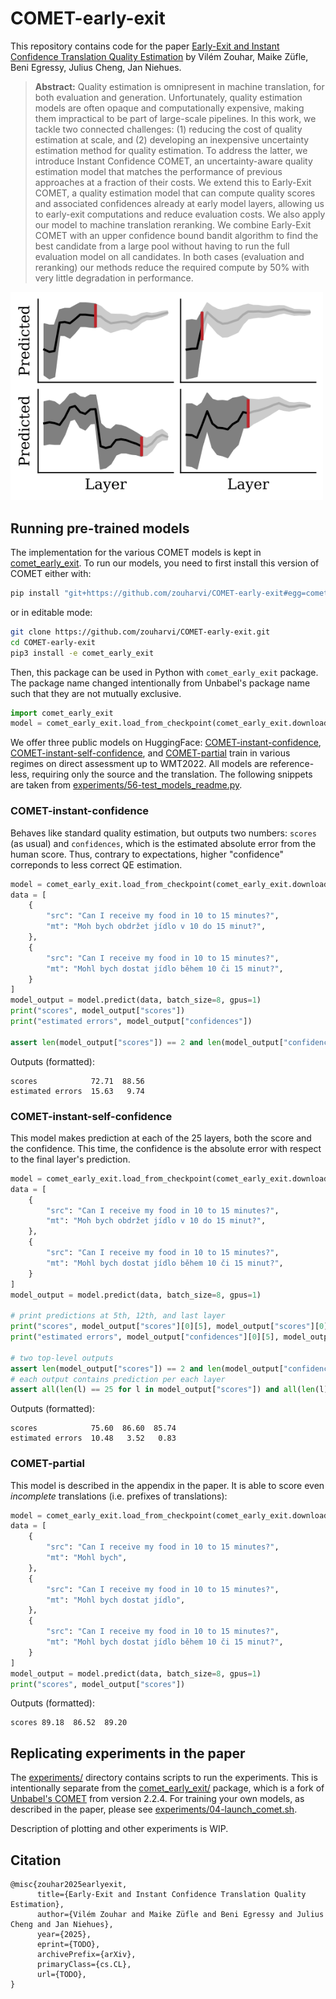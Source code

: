 # COMET-early-exit

This repository contains code for the paper [Early-Exit and Instant Confidence Translation Quality Estimation](TODO) by Vilém Zouhar, Maike Züfle, Beni Egressy, Julius Cheng, Jan Niehues.

> **Abstract:** 
> Quality estimation is omnipresent in machine translation, for both evaluation and generation.
> Unfortunately, quality estimation models are often opaque and computationally expensive, making them impractical to be part of large-scale pipelines.
> In this work, we tackle two connected challenges:
> (1) reducing the cost of quality estimation at scale, and (2) developing an inexpensive uncertainty estimation method for quality estimation.
> To address the latter, we introduce Instant Confidence COMET, an uncertainty-aware quality estimation model that matches the performance of previous
> approaches at a fraction of their costs.
> We extend this to Early-Exit COMET, a quality estimation model that can compute quality scores and associated confidences already at early model layers, allowing us to early-exit computations and reduce evaluation costs.
> We also apply our model to machine translation reranking.
> We combine Early-Exit COMET with an upper confidence bound bandit algorithm to find the best candidate from a large pool without having to run the full evaluation model on all candidates.
> In both cases (evaluation and reranking) our methods reduce the required compute by 50% with very little degradation in performance.

<img src="meta/14-plot_conf_individual.svg" width="500em">

## Running pre-trained models

The implementation for the various COMET models is kept in [comet_early_exit](comet_early_exit).
To run our models, you need to first install this version of COMET either with:
```bash
pip install "git+https://github.com/zouharvi/COMET-early-exit#egg=comet-early-exit&subdirectory=comet_early_exit"
```
or in editable mode:
```bash
git clone https://github.com/zouharvi/COMET-early-exit.git
cd COMET-early-exit
pip3 install -e comet_early_exit
```

Then, this package can be used in Python with `comet_early_exit` package.
The package name changed intentionally from Unbabel's package name such that they are not mutually exclusive.
```python
import comet_early_exit
model = comet_early_exit.load_from_checkpoint(comet_early_exit.download_model("zouharvi/COMET-instant-confidence"))
```

We offer three public models on HuggingFace: [COMET-instant-confidence](https://huggingface.co/zouharvi/COMET-instant-confidence), [COMET-instant-self-confidence](https://huggingface.co/zouharvi/COMET-instant-self-confidence), and [COMET-partial](https://huggingface.co/zouharvi/COMET-partial) train in various regimes on direct assessment up to WMT2022.
All models are reference-less, requiring only the source and the translation.
The following snippets are taken from [experiments/56-test_models_readme.py](experiments/56-test_models_readme.py).

### COMET-instant-confidence

Behaves like standard quality estimation, but outputs two numbers: `scores` (as usual) and `confidences`, which is the estimated absolute error from the human score.
Thus, contrary to expectations, higher "confidence" correponds to less correct QE estimation.
```python
model = comet_early_exit.load_from_checkpoint(comet_early_exit.download_model("zouharvi/COMET-instant-confidence"))
data = [
    {
        "src": "Can I receive my food in 10 to 15 minutes?",
        "mt": "Moh bych obdržet jídlo v 10 do 15 minut?",
    },
    {
        "src": "Can I receive my food in 10 to 15 minutes?",
        "mt": "Mohl bych dostat jídlo během 10 či 15 minut?",
    }
]
model_output = model.predict(data, batch_size=8, gpus=1)
print("scores", model_output["scores"])
print("estimated errors", model_output["confidences"])

assert len(model_output["scores"]) == 2 and len(model_output["confidences"]) == 2
```
Outputs (formatted):
```
scores            72.71  88.56
estimated errors  15.63   9.74
```

### COMET-instant-self-confidence

This model makes prediction at each of the 25 layers, both the score and the confidence.
This time, the confidence is the absolute error with respect to the final layer's prediction.
```python
model = comet_early_exit.load_from_checkpoint(comet_early_exit.download_model("zouharvi/COMET-instant-self-confidence"))
data = [
    {
        "src": "Can I receive my food in 10 to 15 minutes?",
        "mt": "Moh bych obdržet jídlo v 10 do 15 minut?",
    },
    {
        "src": "Can I receive my food in 10 to 15 minutes?",
        "mt": "Mohl bych dostat jídlo během 10 či 15 minut?",
    }
]
model_output = model.predict(data, batch_size=8, gpus=1)

# print predictions at 5th, 12th, and last layer
print("scores", model_output["scores"][0][5], model_output["scores"][0][12], model_output["scores"][0][-1])
print("estimated errors", model_output["confidences"][0][5], model_output["confidences"][0][12], model_output["confidences"][0][-1])

# two top-level outputs
assert len(model_output["scores"]) == 2 and len(model_output["confidences"]) == 2
# each output contains prediction per each layer
assert all(len(l) == 25 for l in model_output["scores"]) and all(len(l) == 25 for l in model_output["confidences"])
```
Outputs (formatted):
```
scores            75.60  86.60  85.74
estimated errors  10.48   3.52   0.83
```

### COMET-partial

This model is described in the appendix in the paper.
It is able to score even *incomplete* translations (i.e. prefixes of translations):
```python
model = comet_early_exit.load_from_checkpoint(comet_early_exit.download_model("zouharvi/COMET-partial"))
data = [
    {
        "src": "Can I receive my food in 10 to 15 minutes?",
        "mt": "Mohl bych",
    },
    {
        "src": "Can I receive my food in 10 to 15 minutes?",
        "mt": "Mohl bych dostat jídlo",
    },
    {
        "src": "Can I receive my food in 10 to 15 minutes?",
        "mt": "Mohl bych dostat jídlo během 10 či 15 minut?",
    }
]
model_output = model.predict(data, batch_size=8, gpus=1)
print("scores", model_output["scores"])
```
Outputs (formatted):
```
scores 89.18  86.52  89.20
```


## Replicating experiments in the paper

The [experiments/](experiments) directory contains scripts to run the experiments.
This is intentionally separate from the [comet_early_exit/](comet_early_exit/) package, which is a fork of [Unbabel's COMET](https://github.com/Unbabel/COMET/) from version 2.2.4.
For training your own models, as described in the paper, please see [experiments/04-launch_comet.sh](experiments/04-launch_comet.sh).

Description of plotting and other experiments is WIP.

## Citation

```
@misc{zouhar2025earlyexit,
      title={Early-Exit and Instant Confidence Translation Quality Estimation}, 
      author={Vilém Zouhar and Maike Züfle and Beni Egressy and Julius Cheng and Jan Niehues},
      year={2025},
      eprint={TODO},
      archivePrefix={arXiv},
      primaryClass={cs.CL},
      url={TODO},
}
```